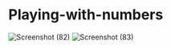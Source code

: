 # Playing-with-numbers

![Screenshot (82)](https://user-images.githubusercontent.com/74643959/172617458-a785aee0-2d75-4111-a0df-d2dc2c53e600.png)
![Screenshot (83)](https://user-images.githubusercontent.com/74643959/172617576-0bab5a6b-7005-42af-82f4-fc96125ffc25.png)
